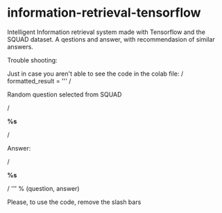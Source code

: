 # information-retrieval-tensorflow
Intelligent Information retrieval system made with Tensorflow and the SQUAD dataset. A qestions and answer, with recommendasion of similar answers. 

Trouble shooting:

Just in case you aren't able to see the code in the colab file:
/ formatted_result = '''
/    <p>Random question selected from SQUAD</p>
/    <p><b>%s</b></p>
/    <p>Answer:</p>
/    <p><b>%s</b></p>
/  ''' % (question, answer)

Please, to use the code, remove the slash bars
